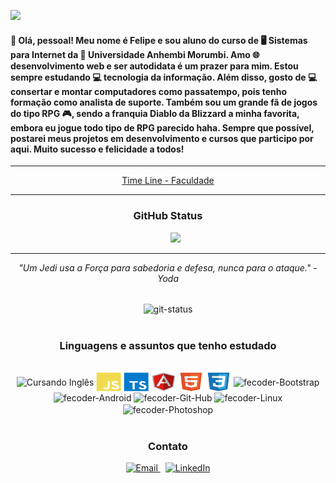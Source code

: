 ![](https://komarev.com/ghpvc/?username=fecodebr)

#### 👋 Olá, pessoal! Meu nome é Felipe e sou aluno do curso de 🖥️ Sistemas para Internet da 🏫 Universidade Anhembi Morumbi. Amo 🌐 desenvolvimento web e ser autodidata é um prazer para mim. Estou sempre estudando 💻 tecnologia da informação. Além disso, gosto de 💻 consertar e montar computadores como passatempo, pois tenho formação como analista de suporte. Também sou um grande fã de jogos do tipo RPG 🎮, sendo a franquia Diablo da Blizzard a minha favorita, embora eu jogue todo tipo de RPG parecido haha. Sempre que possível, postarei meus projetos em desenvolvimento e cursos que participo por aqui. Muito sucesso e felicidade a todos!

---

<div align="center">
<a href='https://github.com/felipe-ssantos/graduacao-time-line' target='_blank'>Time Line - Faculdade</a>
</div>

---

<div align="center">  
  <!-- GitStatus-->
  <h3>GitHub Status</h3>  
  <div>
    &nbsp;&nbsp;&nbsp;&nbsp;&nbsp;
    <a href="https://github.com/felipe-ssantos">
      <img height="180em" src="https://github-readme-stats.vercel.app/api/top-langs/?username=felipe-ssantos&layout=compact&langs_count=7&theme=dark"/>
    </a>
  </div>
  <hr>
  <p><i> "Um Jedi usa a Força para sabedoria e defesa, nunca para o ataque." - Yoda </i></p>
  <br>
    <div>
      <center>
        <img style="width: 150px; height: 150px;" align="center" alt="git-status" src="https://i.imgur.com/AhqT5La.png">
      </center>
  </div>
  <div style="display: inline_block">
    <br>
    <h3 align="center">Linguagens e assuntos que tenho estudado</h3>
    <!-- icons -->
    <br>
    <div align="center">
      <img align="center" alt="Cursando Inglês" height="40" width="50" src="https://github.com/felipe-ssantos/link-tree/blob/main/image/eng_adobe_express.svg">
      <img align="center" alt="fecodebr-Js" height="30" width="40" src="https://raw.githubusercontent.com/devicons/devicon/master/icons/javascript/javascript-plain.svg">
      <img align="center" alt="fecodebr-Ts" height="30" width="40" src="https://raw.githubusercontent.com/devicons/devicon/master/icons/typescript/typescript-plain.svg">
      <img align="center" alt="fecodebr-Angular" height="30" width="40" src="https://raw.githubusercontent.com/devicons/devicon/master/icons/angularjs/angularjs-original.svg">
      <img align="center" alt="fecodebr-HTML" height="30" width="40" src="https://raw.githubusercontent.com/devicons/devicon/master/icons/html5/html5-original.svg">
      <img align="center" alt="fecoder-CSS" height="30" width="40" src="https://raw.githubusercontent.com/devicons/devicon/master/icons/css3/css3-original.svg">
      <img align="center" alt="fecoder-Bootstrap" height="30" width="40" src="https://cdn.jsdelivr.net/gh/devicons/devicon/icons/bootstrap/bootstrap-original.svg">  
      <img align="center" alt="fecoder-Android" height="30" width="40" src="https://cdn.jsdelivr.net/gh/devicons/devicon/icons/android/android-original.svg">
      <img align="center" alt="fecoder-Git-Hub" height="30" width="40" src="https://cdn.jsdelivr.net/gh/devicons/devicon/icons/github/github-original.svg">
      <img align="center" alt="fecoder-Linux" height="30" width="40" src="https://cdn.jsdelivr.net/gh/devicons/devicon/icons/linux/linux-original.svg">
      <img align="center" alt="fecoder-Photoshop" height="30" width="40" src="https://cdn.jsdelivr.net/gh/devicons/devicon/icons/photoshop/photoshop-plain.svg">
  </div>

<br>

<div align="center">
  <h3>Contato</h3>
  <a href="mailto:felipesilveirasantos.contato@gmail.com">
    <img src="https://img.shields.io/badge/-Gmail-%23333?style=for-the-badge&logo=gmail&logoColor=white" target="_blank" alt="Email">
  </a>
  &nbsp;
  <a href="https://www.linkedin.com/in/nfssantos/" target="_blank">
    <img src="https://img.shields.io/badge/-LinkedIn-%230077B5?style=for-the-badge&logo=linkedin&logoColor=white" target="_blank" alt="LinkedIn">
  </a>
</div>

